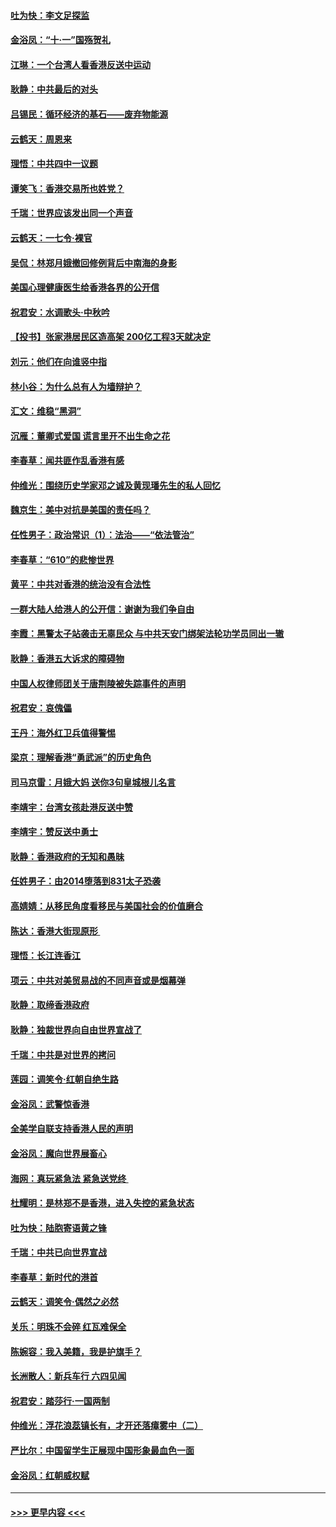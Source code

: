 #### [吐为快：李文足探监](../pages/nsc993/n11509622.md?t=09100544) 
#### [金浴凤：“十‧一”国殇贺礼](../pages/nsc993/n11509593.md?t=09100544) 
#### [江琳：一个台湾人看香港反送中运动](../pages/nsc993/n11509211.md?t=09100544) 
#### [耿静：中共最后的对头](../pages/nsc993/n11508308.md?t=09100544) 
#### [吕锡民：循环经济的基石——废弃物能源](../pages/nsc993/n11508212.md?t=09100544) 
#### [云鹤天：周恩来](../pages/nsc993/n11508055.md?t=09100544) 
#### [理悟：中共四中一议题](../pages/nsc993/n11507782.md?t=09100544) 
#### [谭笑飞：香港交易所也姓党？](../pages/nsc993/n11507753.md?t=09100544) 
#### [千瑞：世界应该发出同一个声音](../pages/nsc993/n11507290.md?t=09100544) 
#### [云鹤天：一七令‧裸官](../pages/nsc993/n11507177.md?t=09100544) 
#### [吴侃：林郑月娥撤回修例背后中南海的身影](../pages/nsc993/n11506876.md?t=09100544) 
#### [美国心理健康医生给香港各界的公开信](../pages/nsc993/n11506809.md?t=09100544) 
#### [祝君安：水调歌头‧中秋吟](../pages/nsc993/n11506758.md?t=09100544) 
#### [【投书】张家港居民区造高架 200亿工程3天就决定](../pages/nsc993/n11506682.md?t=09100544) 
#### [刘元：他们在向谁竖中指](../pages/nsc993/n11505384.md?t=09100544) 
#### [林小谷：为什么总有人为墙辩护？](../pages/nsc993/n11505226.md?t=09100544) 
#### [汇文：维稳“黑洞”](../pages/nsc993/n11504347.md?t=09100544) 
#### [沉雁：董卿式爱国 谎言里开不出生命之花](../pages/nsc993/n11503215.md?t=09100544) 
#### [李春草：闻共匪作乱香港有感](../pages/nsc993/n11503072.md?t=09100544) 
#### [仲维光：围绕历史学家邓之诚及黄现璠先生的私人回忆](../pages/nsc993/n11501330.md?t=09100544) 
#### [魏京生：美中对抗是美国的责任吗？](../pages/nsc993/n11500723.md?t=09100544) 
#### [任性男子：政治常识（1）：法治——“依法管治”](../pages/nsc993/n11500791.md?t=09100544) 
#### [李春草：“610”的悲惨世界](../pages/nsc993/n11501141.md?t=09100544) 
#### [黄平：中共对香港的统治没有合法性](../pages/nsc993/n11499473.md?t=09100544) 
#### [一群大陆人给港人的公开信：谢谢为我们争自由](../pages/nsc993/n11500402.md?t=09100544) 
#### [李霞：黑警太子站袭击无辜民众 与中共天安门绑架法轮功学员同出一辙](../pages/nsc993/n11499805.md?t=09100544) 
#### [耿静：香港五大诉求的障碍物](../pages/nsc993/n11497578.md?t=09100544) 
#### [中国人权律师团关于唐荆陵被失踪事件的声明](../pages/nsc993/n11500014.md?t=09100544) 
#### [祝君安：哀傀儡](../pages/nsc993/n11499776.md?t=09100544) 
#### [王丹：海外红卫兵值得警惕](../pages/nsc993/n11498138.md?t=09100544) 
#### [梁京：理解香港“勇武派”的历史角色](../pages/nsc993/n11498006.md?t=09100544) 
#### [司马京雷：月娥大妈  送你3句皇城根儿名言](../pages/nsc993/n11497885.md?t=09100544) 
#### [李靖宇：台湾女孩赴港反送中赞](../pages/nsc993/n11497721.md?t=09100544) 
#### [李靖宇：赞反送中勇士](../pages/nsc993/n11497452.md?t=09100544) 
#### [耿静：香港政府的无知和愚昧](../pages/nsc993/n11494238.md?t=09100544) 
#### [任姓男子：由2014堕落到831太子恐袭](../pages/nsc993/n11496683.md?t=09100544) 
#### [高婧婧：从移民角度看移民与美国社会的价值磨合](../pages/nsc993/n11495757.md?t=09100544) 
#### [陈达：香港大街现原形 ](../pages/nsc993/n11495441.md?t=09100544) 
#### [理悟：长江连香江](../pages/nsc993/n11495377.md?t=09100544) 
#### [项云：中共对美贸易战的不同声音或是烟幕弹](../pages/nsc993/n11494929.md?t=09100544) 
#### [耿静：取缔香港政府](../pages/nsc993/n11494218.md?t=09100544) 
#### [耿静：独裁世界向自由世界宣战了](../pages/nsc993/n11494190.md?t=09100544) 
#### [千瑞：中共是对世界的拷问](../pages/nsc993/n11493021.md?t=09100544) 
#### [莲园：调笑令‧红朝自绝生路](../pages/nsc993/n11493011.md?t=09100544) 
#### [金浴凤：武警惊香港](../pages/nsc993/n11492994.md?t=09100544) 
#### [全美学自联支持香港人民的声明](../pages/nsc993/n11492630.md?t=09100544) 
#### [金浴凤：魔向世界展畜心](../pages/nsc993/n11492599.md?t=09100544) 
#### [海网：真玩紧急法 紧急送党终 ](../pages/nsc993/n11492535.md?t=09100544) 
#### [杜耀明：是林郑不是香港，进入失控的紧急状态](../pages/nsc993/n11491420.md?t=09100544) 
#### [吐为快：陆胞寄语黄之锋](../pages/nsc993/n11491117.md?t=09100544) 
#### [千瑞：中共已向世界宣战](../pages/nsc993/n11490123.md?t=09100544) 
#### [李春草：新时代的港首](../pages/nsc993/n11489864.md?t=09100544) 
#### [云鹤天：调笑令·偶然之必然](../pages/nsc993/n11489701.md?t=09100544) 
#### [关乐：明珠不会碎 红瓦难保全](../pages/nsc993/n11489647.md?t=09100544) 
#### [陈婉容：我入美籍，我是护旗手？](../pages/nsc993/n11487908.md?t=09100544) 
#### [长洲散人：新兵车行 六四见闻](../pages/nsc993/n11487729.md?t=09100544) 
#### [祝君安：踏莎行‧一国两制](../pages/nsc993/n11487699.md?t=09100544) 
#### [仲维光：浮花浪蕊镇长有，才开还落瘴雾中（二）](../pages/nsc993/n11483286.md?t=09100544) 
#### [严比尔：中国留学生正展现中国形象最血色一面](../pages/nsc993/n11485145.md?t=09100544) 
#### [金浴凤：红朝威权赋](../pages/nsc993/n11485191.md?t=09100544) 

----
#### [ >>> 更早内容 <<< ](../indexes/nsc993-earlier.md)

